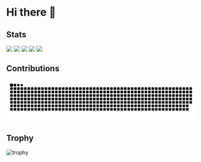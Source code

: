 # Hi there 👋

## Stats
![](http://github-profile-summary-cards.vercel.app/api/cards/profile-details?username=kazu-gor&theme=chartreuse_dark)
![](http://github-profile-summary-cards.vercel.app/api/cards/repos-per-language?username=kazu-gor&theme=chartreuse_dark)
![](http://github-profile-summary-cards.vercel.app/api/cards/most-commit-language?username=kazu-gor&theme=chartreuse_dark)
![](http://github-profile-summary-cards.vercel.app/api/cards/stats?username=kazu-gor&theme=chartreuse_dark)
![](http://github-profile-summary-cards.vercel.app/api/cards/productive-time?username=kazu-gor&theme=chartreuse_dark&utcOffset=9)

## Contributions
![](https://raw.githubusercontent.com/kazu-gor/kazu-gor/output/github-contribution-grid-snake.svg)

## Trophy
![trophy](https://github-profile-trophy.vercel.app/?username=kazu-gor&theme=chartreuse_dark)

